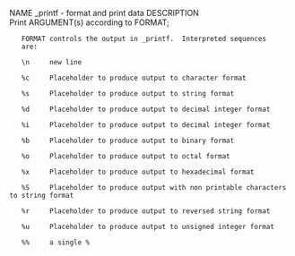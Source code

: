 


NAME
       _printf - format and print data
DESCRIPTION      
       Print ARGUMENT(s) according to FORMAT;

       FORMAT controls the output in _printf.  Interpreted sequences
       are:

       \n     new line
        
       %c     Placeholder to produce output to character format

       %s     Placeholder to produce output to string format
       
       %d     Placeholder to produce output to decimal integer format

       %i     Placeholder to produce output to decimal integer format

       %b     Placeholder to produce output to binary format

       %o     Placeholder to produce output to octal format

       %x     Placeholder to produce output to hexadecimal format

       %S     Placeholder to produce output with non printable characters to string format

       %r     Placeholder to produce output to reversed string format

       %u     Placeholder to produce output to unsigned integer format

       %%     a single %
